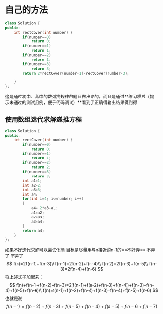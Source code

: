 # 自己的方法

```c++
class Solution {
public:
    int rectCover(int number) {
        if(number==0)
            return 0;
        if(number==1)
            return 1;
        if(number==2)
            return 2;
        if(number==3)
            return 3;
        return 2*rectCover(number-1)-rectCover(number-3);

    }
};
```

这是通过初中、高中的数列找规律的题目做出来的。而且是通过**练习模式（提示未通过的测试用例，便于代码调试）**看到了正确得输出结果得到得

## 使用数组迭代求解递推方程

```c++
class Solution {
public:
    int rectCover(int number) {
        if(number==0)
            return 0;
        if(number==1)
            return 1;
        if(number==2)
            return 2;
        if(number==3)
            return 3;
        int a1=1;
        int a2=2;
        int a3=3;
        int a4;
        for(int i=4; i<=number; i++)
        {
            a4= 2*a3-a1;
            a1=a2;
            a2=a3;
            a3=a4;
        }
        return a4;
    }
};
```

如果不好迭代求解可以尝试化简   目标是尽量用与n接近的n-1的==不好弄==   不弄了  不弄了
$$
f(n)=2f(n-1)+f(n-3)\\
f(n-1)=2f(n-2)+f(n-4)\\
f(n-2)=2f(n-3)+f(n-5)\\
f(n-3)=2f(n-4)+f(n-6)
$$
将上述式子加起来：
$$
f(n)+f(n-1)+f(n-2)+f(n-3)=2(f(n-1)+f(n-2)+f(n-3)+f(n-4))+f(n-3)+f(n-4)+f(n-5)+f(n-6)\\
f(n)=f(n-1)+f(n-2)+f(n-4)+f(n-3)+f(n-4)+f(n-5)+f(n-6)
$$
也就是说
$$
f(n-1)=f(n-2)+f(n-3)+f(n-5)+f(n-4)+f(n-5)+f(n-6+f(n-7)
$$

